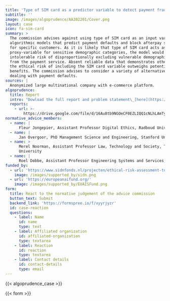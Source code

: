 ```yaml
---
title: 'Type of SIM card as a predictor variable to detect payment fraud (AA:2022:01)'
subtitle: ''
image: /images/algoprudence/AA202201/Cover.png
layout: case
icon: fa-sim-card
summary: >
  The commission advises against using type of SIM card as an input variable in
  algorithmic models that predict payment defaults and block afterpay services
  for specific customers. As it is likely that type of SIM card acts as a
  proxy-variable for sensitive demographic categories, the model would run an
  intolerable risk of disproportionally excluding vulnerable demographic groups
  from the payment service. Absent reliable data that demonstrates otherwise,
  the ethical risk of including the SIM card variable outweighs potential
  benefits. The commission advises to consider a variety of alternatives in
  dealing with payment defaults.
sources: |
  Anonymized large multinational company with e-commerce platform.
algoprudence:
  title: Report
  intro: "Dowload the full report and problem statement\_[here](https://drive.google.com/file/d/16Au8tb9NGOeCF0EZLIQQ1cNLhLAmTylL/view).\n"
  reports:
    - url: >-
        https://drive.google.com/file/d/16Au8tb9NGOeCF0EZLIQQ1cNLhLAmTylL/preview
normative_advice_members:
  - name: |
      Fleur Jongepier, Assistant Professor Digital Ethics, Radboud University
  - name: |
      Jan Overgoor, PhD Management Science and Engineering, Stanford University
  - name: >
      Merel Noorman, Assistant Professor Law, Technology and Society, Tilburg
      University
  - name: |
      Roel Dobbe, Assistant Professor Engineering Systems and Services, TU Delft
funded_by:
  - url: 'https://www.sidnfonds.nl/projecten/ethical-risk-assessment-tool'
    image: /images/supported_by/sidn.png
  - url: 'https://europeanaifund.org/'
    image: /images/supported_by/EUAISFund.png
form:
  title: React to the normative judgement of the advice commission
  button_text: Submit
  backend_link: 'https://formspree.io/f/xyyrjyzr'
  id: case-reaction
  questions:
    - label: Name
      id: name
      type: text
    - label: Affiliated organization
      id: affiliated-organization
      type: textarea
    - label: Reaction
      id: reaction
      type: textarea
    - label: Contact details
      id: contact-details
      type: email
---
```


{{< algoprudence_case >}}

{{< form >}}
